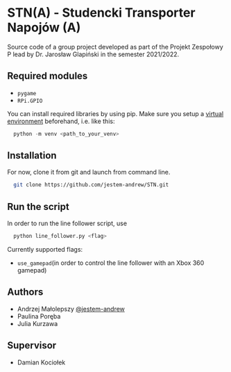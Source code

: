 
# STN(A) - Studencki Transporter Napojów (A)

Source code of a group project developed as part of the Projekt Zespołowy P lead by Dr. Jarosław Glapiński in the semester 2021/2022.

## Required modules
 - `pygame`
 - `RPi.GPIO`


You can install required libraries by using pip. Make sure you setup a [virtual environment](https://docs.python.org/3/library/venv.html) beforehand, i.e. like this:
```python
  python -m venv <path_to_your_venv>
```

## Installation

For now, clone it from git and launch from command line.

```bash
  git clone https://github.com/jestem-andrew/STN.git
```

## Run the script

In order to run the line follower script, use
```bash
  python line_follower.py <flag>
```
Currently supported flags:
 - `use_gamepad`(in order to control the line follower with an Xbox 360 gamepad)

## Authors

- Andrzej Małolepszy [@jestem-andrew](https://www.github.com/jestem-andrew)
- Paulina Poręba
- Julia Kurzawa

## Supervisor

 - Damian Kociołek

